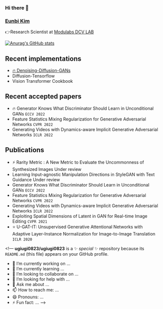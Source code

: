 ### Hi there 👋


### [**Eunbi Kim**](https://subsequent-napkin-f74.notion.site/Make-everyone-s-life-more-fun-via-AI-d6a1722a5aee470a95b82cc84c86c998)




<!--
<a href="https://www.instagram.com/wxxk._o/" target="_blank"><img src = "https://img.shields.io/badge/-Instagram-black?logo=Instagram&logoColor=E4405F"></a>
-->


👉Research Scientist at  [Modulabs DCV LAB](https://modulabs.co.kr/product/lab-9156-2022-11-16-122419/)

[![Anurag's GitHub stats](https://github-readme-stats.vercel.app/api?username=ugiugi0823)](https://github.com/ugiugi0823/github-readme-stats)








## Recent implementations
- [🔥 Denoising-Diffusion-GANs]()
- Diffusion-Tensorflow
- Vision Transformer Cookbook


## Recent accepted papers
- 🔥 Generator Knows What Discriminator Should Learn in Unconditional GANs `ECCV 2022`
- Feature Statistics Mixing Regularization for Generative Adversarial Networks `CVPR 2022`
- Generating Videos with Dynamics-aware Implicit Generative Adversarial Networks `ICLR 2022`

## Publications
- ⚡ Rarity Metric : A New Metric to Evaluate the Uncommonness of Synthesized Images Under review
- Learning Input-agnostic Manipulation Directions in StyleGAN with Text Guidance Under review
- Generator Knows What Discriminator Should Learn in Unconditional GANs `ECCV 2022`
- Feature Statistics Mixing Regularization for Generative Adversarial Networks `CVPR 2022`
- Generating Videos with Dynamics-aware Implicit Generative Adversarial Networks `ICLR 2022`
- Exploiting Spatial Dimensions of Latent in GAN for Real-time Image Editing `CVPR 2021`
- ⭐ U-GAT-IT: Unsupervised Generative Attentional Networks with Adaptive Layer-Instance Normalization for Image-to-Image Translation `ICLR 2020`







<!—
**ugiugi0823/ugiugi0823** is a ✨ _special_ ✨ repository because its `README.md` (this file) appears on your GitHub profile.


- 🔭 I’m currently working on …
- 🌱 I’m currently learning …
- 👯 I’m looking to collaborate on …
- 🤔 I’m looking for help with …
- 💬 Ask me about …
- 📫 How to reach me: …
- 😄 Pronouns: …
- ⚡ Fun fact: …
—>


<!--
**termidata/termidata** is a ✨ _special_ ✨ repository because its `README.md` (this file) appears on your GitHub profile.

Here are some ideas to get you started:

- 🔭 I’m currently working on ...
- 🌱 I’m currently learning ...
- 👯 I’m looking to collaborate on ...
- 🤔 I’m looking for help with ...
- 💬 Ask me about ...
- 📫 How to reach me: ...
- 😄 Pronouns: ...
- ⚡ Fun fact: ...
-->
